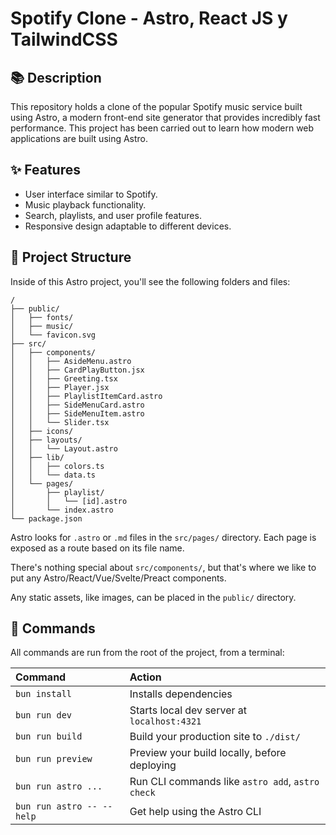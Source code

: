 # Spotify Clone - Astro, React JS y TailwindCSS

## 📚 Description

This repository holds a clone of the popular Spotify music service built using Astro, a modern front-end site generator that provides incredibly fast performance. This project has been carried out to learn how modern web applications are built using Astro.

## ✨ Features

- User interface similar to Spotify.
- Music playback functionality.
- Search, playlists, and user profile features.
- Responsive design adaptable to different devices.

## 🚀 Project Structure

Inside of this Astro project, you'll see the following folders and files:

```text
/
├── public/
│   ├── fonts/
│   ├── music/
│   └── favicon.svg
├── src/
│   ├── components/
│   │   ├── AsideMenu.astro
│   │   ├── CardPlayButton.jsx
│   │   ├── Greeting.tsx
│   │   ├── Player.jsx
│   │   ├── PlaylistItemCard.astro
│   │   ├── SideMenuCard.astro
│   │   ├── SideMenuItem.astro
│   │   └── Slider.tsx
│   ├── icons/
│   ├── layouts/
│   │   └── Layout.astro
│   ├── lib/
│   │   ├── colors.ts
│   │   └── data.ts
│   └── pages/
│       ├── playlist/
│       │   └── [id].astro
│       └── index.astro
└── package.json
```

Astro looks for `.astro` or `.md` files in the `src/pages/` directory. Each page is exposed as a route based on its file name.

There's nothing special about `src/components/`, but that's where we like to put any Astro/React/Vue/Svelte/Preact components.

Any static assets, like images, can be placed in the `public/` directory.

## 🧞 Commands

All commands are run from the root of the project, from a terminal:

| Command                   | Action                                           |
| :------------------------ | :----------------------------------------------- |
| `bun install`             | Installs dependencies                            |
| `bun run dev`             | Starts local dev server at `localhost:4321`      |
| `bun run build`           | Build your production site to `./dist/`          |
| `bun run preview`         | Preview your build locally, before deploying     |
| `bun run astro ...`       | Run CLI commands like `astro add`, `astro check` |
| `bun run astro -- --help` | Get help using the Astro CLI                     |
